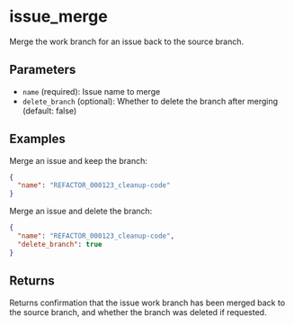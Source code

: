 # issue_merge

Merge the work branch for an issue back to the source branch.

## Parameters

- `name` (required): Issue name to merge
- `delete_branch` (optional): Whether to delete the branch after merging (default: false)

## Examples

Merge an issue and keep the branch:
```json
{
  "name": "REFACTOR_000123_cleanup-code"
}
```

Merge an issue and delete the branch:
```json
{
  "name": "REFACTOR_000123_cleanup-code",
  "delete_branch": true
}
```

## Returns

Returns confirmation that the issue work branch has been merged back to the source branch, and whether the branch was deleted if requested.